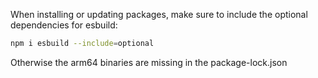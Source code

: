 When installing or updating packages, make sure to include the optional dependencies for esbuild:

```bash
npm i esbuild --include=optional
```

Otherwise the arm64 binaries are missing in the package-lock.json
